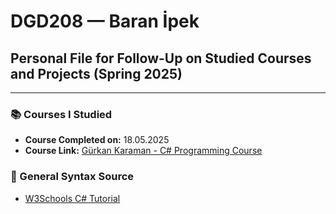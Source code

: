 # DGD208 — Baran İpek

## Personal File for Follow-Up on Studied Courses and Projects (Spring 2025)

---

### 📚 Courses I Studied

- **Course Completed on:** 18.05.2025  
- **Course Link:** [Gürkan Karaman - C# Programming Course](https://www.youtube.com/watch?v=45avhkGuXIE&list=PLa6kneNR-u-3MDmvdsRhLHYQ6fnCiqywb&index=1&ab_channel=GurkanKaraman)

### 📖 General Syntax Source

- [W3Schools C# Tutorial](https://www.w3schools.com/cs/index.php)

